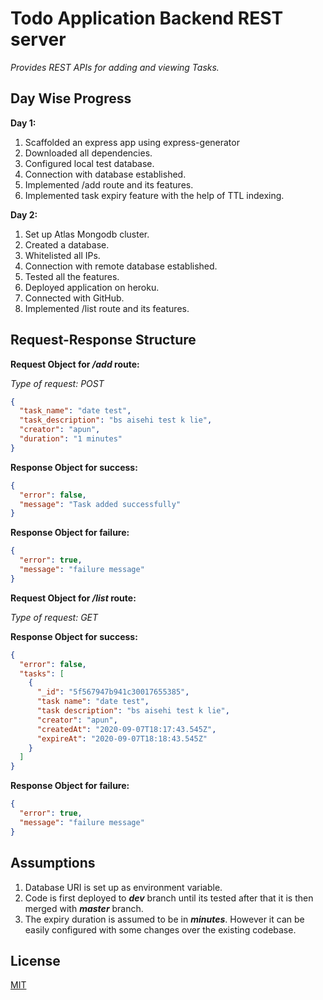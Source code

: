 # Todo Application Backend REST server

_Provides REST APIs for adding and viewing Tasks._

## Day Wise Progress

**Day 1:**

1.  Scaffolded an express app using express-generator
2.  Downloaded all dependencies.
3.  Configured local test database.
4.  Connection with database established.
5.  Implemented /add route and its features.
6.  Implemented task expiry feature with the help of TTL indexing.

**Day 2:**

1.  Set up Atlas Mongodb cluster.
2.  Created a database.
3.  Whitelisted all IPs.
4.  Connection with remote database established.
5.  Tested all the features.
6.  Deployed application on heroku.
7.  Connected with GitHub.
8.  Implemented /list route and its features.

## Request-Response Structure

**Request Object for _/add_ route:**

_Type of request: POST_

```json
{
  "task_name": "date test",
  "task_description": "bs aisehi test k lie",
  "creator": "apun",
  "duration": "1 minutes"
}
```

**Response Object for success:**

```json
{
  "error": false,
  "message": "Task added successfully"
}
```

**Response Object for failure:**

```json
{
  "error": true,
  "message": "failure message"
}
```

**Request Object for _/list_ route:**

_Type of request: GET_

**Response Object for success:**

```json
{
  "error": false,
  "tasks": [
    {
      "_id": "5f567947b941c30017655385",
      "task name": "date test",
      "task description": "bs aisehi test k lie",
      "creator": "apun",
      "createdAt": "2020-09-07T18:17:43.545Z",
      "expireAt": "2020-09-07T18:18:43.545Z"
    }
  ]
}
```

**Response Object for failure:**

```json
{
  "error": true,
  "message": "failure message"
}
```

## Assumptions

1.  Database URI is set up as environment variable.
2.  Code is first deployed to **_dev_** branch until its tested after that it is then merged with **_master_** branch.
3.  The expiry duration is assumed to be in **_minutes_**. However it can be easily configured with some changes over the existing codebase.

## License

[MIT](https://choosealicense.com/licenses/mit/)
